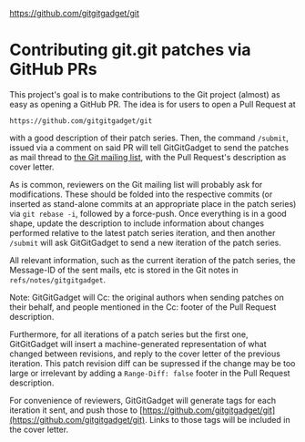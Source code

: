 https://github.com/gitgitgadget/git
# Contributing git.git patches via GitHub PRs

This project's goal is to make contributions to the Git project (almost) as easy as opening a GitHub PR. The idea is for users to open a Pull Request at

    https://github.com/gitgitgadget/git

with a good description of their patch series. Then, the command `/submit`,
issued via a comment on said PR will tell GitGitGadget to send the patches as
mail thread to [the Git mailing list](mailto:git@vger.kernel.org), with the
Pull Request's description as cover letter.

As is common, reviewers on the Git mailing list will probably ask for
modifications. These should be folded into the respective commits (or inserted
as stand-alone commits at an appropriate place in the patch series) via `git
rebase -i`, followed by a force-push. Once everything is in a good shape,
update the description to include information about changes performed relative
to the latest patch series iteration, and then another `/submit` will ask
GitGitGadget to send a new iteration of the patch series.

All relevant information, such as the current iteration of the patch series,
the Message-ID of the sent mails, etc is stored in the Git notes in
`refs/notes/gitgitgadget`.

Note: GitGitGadget will Cc: the original authors when sending patches on
their behalf, and people mentioned in the Cc: footer of the Pull Request
description.

Furthermore, for all iterations of a patch series but the first one,
GitGitGadget will insert a machine-generated representation of what changed
between revisions,
and reply to the cover letter of the previous iteration.  This patch revision
diff can be supressed if the change may be too large or irrelevant by adding
a `Range-Diff: false` footer in the Pull Request description.

For convenience of reviewers, GitGitGadget will generate tags for each
iteration it sent, and push those to [https://github.com/gitgitgadget/git](https://github.com/gitgitgadget/git). Links
to those tags will be included in the cover letter.
